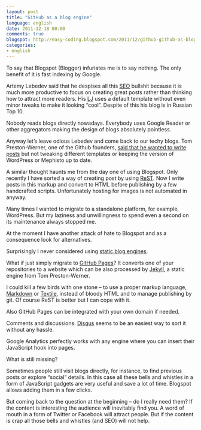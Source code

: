 ```yaml
---
layout: post
title: "GitHub as a blog engine"
language: english
date: 2011-12-18 00:00
comments: true
blogspot: http://easy-coding.blogspot.com/2011/12/github-github-as-blog-engine-english.html
categories: 
- english
---
```

To say that Blogspot (Blogger) infuriates me is to say nothing. The only benefit of it is fast indexing by Google.

Artemy Lebedev said that he despises all this [SEO][] bullshit because it is much more productive to focus on creating great posts rather than thinking how to attract more readers. His [LJ][Lebedev's LJ] uses a default template without even minor tweaks to make it looking “cool”. Despite of this his blog is in Russian Top 10.

[SEO]: http://en.wikipedia.org/wiki/Search_engine_optimization
[Lebedev's LJ]: http://tema.livejournal.com/

Nobody reads blogs directly nowadays. Everybody uses Google Reader or other aggregators making the design of blogs absolutely pointless.

Anyway let’s leave odious Lebedev and come back to our techy blogs. Tom Preston-Werner, one of the Github founders, [said that he wanted to write posts][Blogging as a hacker] but not tweaking different templates or keeping the version of WordPress or Mephisto up to date.

[Blogging as a hacker]: http://tom.preston-werner.com/2008/11/17/blogging-like-a-hacker.html

A similar thought haunts me from the day one of using Blogspot. Only recently I have sorted a way of creating post by using [ReST][]. Now I write posts in this markup and convert to HTML before publishing by a few handcrafted scripts. Unfortunately hosting for images is not automated in anyway.

[ReST]: http://docutils.sourceforge.net/docs/user/rst/quickref.html

Many times I wanted to migrate to a standalone platform, for example, WordPress. But my laziness and unwillingness to spend even a second on its maintenance always stopped me.

At the moment I have another attack of hate to Blogspot and as a consequence look for alternatives.

Surprisingly I never considered using [static blog engines][].

[static blog engines]: http://www.subspacefield.org/~travis/static_blog_generators.html

What if just simply migrate to [GitHub Pages][]? It converts one of your repositories to a website which can be also processed by [Jekyll][], a static engine from Tom Preston-Werner.

[GitHub Pages]: http://pages.github.com/
[Jekyll]: http://jekyllrb.com/

I could kill a few birds with one stone – to use a proper markup language, [Markdown][] or [Textile][], instead of bloody HTML and to manage publishing by git. Of course ReST is better but I can cope with it.

[Markdown]: http://daringfireball.net/projects/markdown/syntax
[Textile]: http://en.wikipedia.org/wiki/Textile_(markup_language)

Also GitHub Pages can be integrated with your own domain if needed.

Comments and discussions. [Disqus][] seems to be an easiest way to sort it without any hassle.

[Disqus]: http://disqus.com/

Google Analytics perfectly works with any engine where you can insert their JavaScript hook into pages.

What is still missing?

Sometimes people still visit blogs directly, for instance, to find previous posts or explore “social” details. In this case all these bells and whistles in a form of JavaScript gadgets are very useful and save a lot of time. Blogspot allows adding them in a few clicks.

But coming back to the question at the beginning – do I really need them? If the content is interesting the audience will inevitably find you. A word of mouth in a form of Twitter or Facebook will attract people. But if the content is crap all those bells and whistles (and SEO) will not help.
